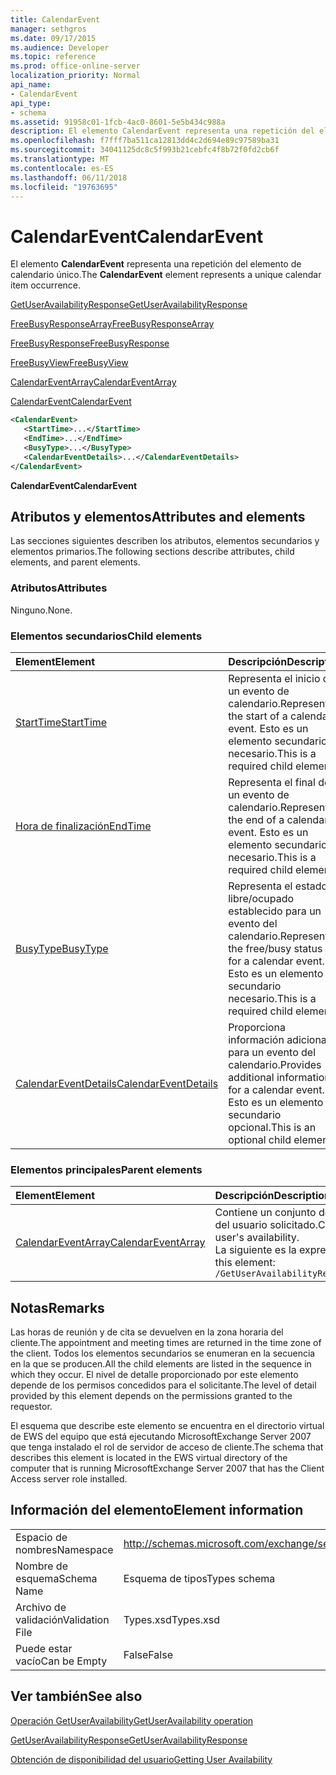 ```yaml
---
title: CalendarEvent
manager: sethgros
ms.date: 09/17/2015
ms.audience: Developer
ms.topic: reference
ms.prod: office-online-server
localization_priority: Normal
api_name:
- CalendarEvent
api_type:
- schema
ms.assetid: 91958c01-1fcb-4ac0-8601-5e5b434c988a
description: El elemento CalendarEvent representa una repetición del elemento de calendario único.
ms.openlocfilehash: f7fff7ba511ca12813dd4c2d694e89c97589ba31
ms.sourcegitcommit: 34041125dc8c5f993b21cebfc4f8b72f0fd2cb6f
ms.translationtype: MT
ms.contentlocale: es-ES
ms.lasthandoff: 06/11/2018
ms.locfileid: "19763695"
---
```

# <a name="calendarevent"></a><span data-ttu-id="3c8c4-103">CalendarEvent</span><span class="sxs-lookup"><span data-stu-id="3c8c4-103">CalendarEvent</span></span>

<span data-ttu-id="3c8c4-104">El elemento **CalendarEvent** representa una repetición del elemento de calendario único.</span><span class="sxs-lookup"><span data-stu-id="3c8c4-104">The **CalendarEvent** element represents a unique calendar item occurrence.</span></span> 
  
[<span data-ttu-id="3c8c4-105">GetUserAvailabilityResponse</span><span class="sxs-lookup"><span data-stu-id="3c8c4-105">GetUserAvailabilityResponse</span></span>](getuseravailabilityresponse.md)
  
[<span data-ttu-id="3c8c4-106">FreeBusyResponseArray</span><span class="sxs-lookup"><span data-stu-id="3c8c4-106">FreeBusyResponseArray</span></span>](freebusyresponsearray.md)
  
[<span data-ttu-id="3c8c4-107">FreeBusyResponse</span><span class="sxs-lookup"><span data-stu-id="3c8c4-107">FreeBusyResponse</span></span>](freebusyresponse.md)
  
[<span data-ttu-id="3c8c4-108">FreeBusyView</span><span class="sxs-lookup"><span data-stu-id="3c8c4-108">FreeBusyView</span></span>](freebusyview.md)
  
[<span data-ttu-id="3c8c4-109">CalendarEventArray</span><span class="sxs-lookup"><span data-stu-id="3c8c4-109">CalendarEventArray</span></span>](calendareventarray.md)
  
[<span data-ttu-id="3c8c4-110">CalendarEvent</span><span class="sxs-lookup"><span data-stu-id="3c8c4-110">CalendarEvent</span></span>](calendarevent.md)
  
```xml
<CalendarEvent>
   <StartTime>...</StartTime>
   <EndTime>...</EndTime>
   <BusyType>...</BusyType>
   <CalendarEventDetails>...</CalendarEventDetails>
</CalendarEvent>
```

 <span data-ttu-id="3c8c4-111">**CalendarEvent**</span><span class="sxs-lookup"><span data-stu-id="3c8c4-111">**CalendarEvent**</span></span>
## <a name="attributes-and-elements"></a><span data-ttu-id="3c8c4-112">Atributos y elementos</span><span class="sxs-lookup"><span data-stu-id="3c8c4-112">Attributes and elements</span></span>

<span data-ttu-id="3c8c4-113">Las secciones siguientes describen los atributos, elementos secundarios y elementos primarios.</span><span class="sxs-lookup"><span data-stu-id="3c8c4-113">The following sections describe attributes, child elements, and parent elements.</span></span>
  
### <a name="attributes"></a><span data-ttu-id="3c8c4-114">Atributos</span><span class="sxs-lookup"><span data-stu-id="3c8c4-114">Attributes</span></span>

<span data-ttu-id="3c8c4-115">Ninguno.</span><span class="sxs-lookup"><span data-stu-id="3c8c4-115">None.</span></span>
  
### <a name="child-elements"></a><span data-ttu-id="3c8c4-116">Elementos secundarios</span><span class="sxs-lookup"><span data-stu-id="3c8c4-116">Child elements</span></span>

|<span data-ttu-id="3c8c4-117">**Element**</span><span class="sxs-lookup"><span data-stu-id="3c8c4-117">**Element**</span></span>|<span data-ttu-id="3c8c4-118">**Descripción**</span><span class="sxs-lookup"><span data-stu-id="3c8c4-118">**Description**</span></span>|
|:-----|:-----|
|[<span data-ttu-id="3c8c4-119">StartTime</span><span class="sxs-lookup"><span data-stu-id="3c8c4-119">StartTime</span></span>](starttime.md) <br/> |<span data-ttu-id="3c8c4-120">Representa el inicio de un evento de calendario.</span><span class="sxs-lookup"><span data-stu-id="3c8c4-120">Represents the start of a calendar event.</span></span> <span data-ttu-id="3c8c4-121">Esto es un elemento secundario necesario.</span><span class="sxs-lookup"><span data-stu-id="3c8c4-121">This is a required child element.</span></span>  <br/> |
|[<span data-ttu-id="3c8c4-122">Hora de finalización</span><span class="sxs-lookup"><span data-stu-id="3c8c4-122">EndTime</span></span>](endtime.md) <br/> |<span data-ttu-id="3c8c4-123">Representa el final de un evento de calendario.</span><span class="sxs-lookup"><span data-stu-id="3c8c4-123">Represents the end of a calendar event.</span></span> <span data-ttu-id="3c8c4-124">Esto es un elemento secundario necesario.</span><span class="sxs-lookup"><span data-stu-id="3c8c4-124">This is a required child element.</span></span>  <br/> |
|[<span data-ttu-id="3c8c4-125">BusyType</span><span class="sxs-lookup"><span data-stu-id="3c8c4-125">BusyType</span></span>](busytype.md) <br/> |<span data-ttu-id="3c8c4-126">Representa el estado de libre/ocupado establecido para un evento del calendario.</span><span class="sxs-lookup"><span data-stu-id="3c8c4-126">Represents the free/busy status set for a calendar event.</span></span> <span data-ttu-id="3c8c4-127">Esto es un elemento secundario necesario.</span><span class="sxs-lookup"><span data-stu-id="3c8c4-127">This is a required child element.</span></span>  <br/> |
|[<span data-ttu-id="3c8c4-128">CalendarEventDetails</span><span class="sxs-lookup"><span data-stu-id="3c8c4-128">CalendarEventDetails</span></span>](calendareventdetails.md) <br/> |<span data-ttu-id="3c8c4-129">Proporciona información adicional para un evento del calendario.</span><span class="sxs-lookup"><span data-stu-id="3c8c4-129">Provides additional information for a calendar event.</span></span> <span data-ttu-id="3c8c4-130">Esto es un elemento secundario opcional.</span><span class="sxs-lookup"><span data-stu-id="3c8c4-130">This is an optional child element.</span></span>  <br/> |
   
### <a name="parent-elements"></a><span data-ttu-id="3c8c4-131">Elementos principales</span><span class="sxs-lookup"><span data-stu-id="3c8c4-131">Parent elements</span></span>

|<span data-ttu-id="3c8c4-132">**Element**</span><span class="sxs-lookup"><span data-stu-id="3c8c4-132">**Element**</span></span>|<span data-ttu-id="3c8c4-133">**Descripción**</span><span class="sxs-lookup"><span data-stu-id="3c8c4-133">**Description**</span></span>|
|:-----|:-----|
|[<span data-ttu-id="3c8c4-134">CalendarEventArray</span><span class="sxs-lookup"><span data-stu-id="3c8c4-134">CalendarEventArray</span></span>](calendareventarray.md) <br/> |<span data-ttu-id="3c8c4-135">Contiene un conjunto de repeticiones de elemento de calendario únicos que representan la disponibilidad del usuario solicitado.</span><span class="sxs-lookup"><span data-stu-id="3c8c4-135">Contains a set of unique calendar item occurrences that represent the requested user's availability.</span></span>  <br/> <span data-ttu-id="3c8c4-136">La siguiente es la expresión de XPath 2.0 para este elemento:</span><span class="sxs-lookup"><span data-stu-id="3c8c4-136">The following is the XPath 2.0 expression to this element:</span></span>  <br/>  `/GetUserAvailabilityResponse/FreeBusyResponseArray/FreeBusyResponse/FreeBusyView/CalendarEventArray` <br/> |
   
## <a name="remarks"></a><span data-ttu-id="3c8c4-137">Notas</span><span class="sxs-lookup"><span data-stu-id="3c8c4-137">Remarks</span></span>

<span data-ttu-id="3c8c4-138">Las horas de reunión y de cita se devuelven en la zona horaria del cliente.</span><span class="sxs-lookup"><span data-stu-id="3c8c4-138">The appointment and meeting times are returned in the time zone of the client.</span></span> <span data-ttu-id="3c8c4-139">Todos los elementos secundarios se enumeran en la secuencia en la que se producen.</span><span class="sxs-lookup"><span data-stu-id="3c8c4-139">All the child elements are listed in the sequence in which they occur.</span></span> <span data-ttu-id="3c8c4-140">El nivel de detalle proporcionado por este elemento depende de los permisos concedidos para el solicitante.</span><span class="sxs-lookup"><span data-stu-id="3c8c4-140">The level of detail provided by this element depends on the permissions granted to the requestor.</span></span>
  
<span data-ttu-id="3c8c4-141">El esquema que describe este elemento se encuentra en el directorio virtual de EWS del equipo que está ejecutando MicrosoftExchange Server 2007 que tenga instalado el rol de servidor de acceso de cliente.</span><span class="sxs-lookup"><span data-stu-id="3c8c4-141">The schema that describes this element is located in the EWS virtual directory of the computer that is running MicrosoftExchange Server 2007 that has the Client Access server role installed.</span></span>
  
## <a name="element-information"></a><span data-ttu-id="3c8c4-142">Información del elemento</span><span class="sxs-lookup"><span data-stu-id="3c8c4-142">Element information</span></span>

|||
|:-----|:-----|
|<span data-ttu-id="3c8c4-143">Espacio de nombres</span><span class="sxs-lookup"><span data-stu-id="3c8c4-143">Namespace</span></span>  <br/> |http://schemas.microsoft.com/exchange/services/2006/types  <br/> |
|<span data-ttu-id="3c8c4-144">Nombre de esquema</span><span class="sxs-lookup"><span data-stu-id="3c8c4-144">Schema Name</span></span>  <br/> |<span data-ttu-id="3c8c4-145">Esquema de tipos</span><span class="sxs-lookup"><span data-stu-id="3c8c4-145">Types schema</span></span>  <br/> |
|<span data-ttu-id="3c8c4-146">Archivo de validación</span><span class="sxs-lookup"><span data-stu-id="3c8c4-146">Validation File</span></span>  <br/> |<span data-ttu-id="3c8c4-147">Types.xsd</span><span class="sxs-lookup"><span data-stu-id="3c8c4-147">Types.xsd</span></span>  <br/> |
|<span data-ttu-id="3c8c4-148">Puede estar vacío</span><span class="sxs-lookup"><span data-stu-id="3c8c4-148">Can be Empty</span></span>  <br/> |<span data-ttu-id="3c8c4-149">False</span><span class="sxs-lookup"><span data-stu-id="3c8c4-149">False</span></span>  <br/> |
   
## <a name="see-also"></a><span data-ttu-id="3c8c4-150">Ver también</span><span class="sxs-lookup"><span data-stu-id="3c8c4-150">See also</span></span>



[<span data-ttu-id="3c8c4-151">Operación GetUserAvailability</span><span class="sxs-lookup"><span data-stu-id="3c8c4-151">GetUserAvailability operation</span></span>](getuseravailability-operation.md)
  
[<span data-ttu-id="3c8c4-152">GetUserAvailabilityResponse</span><span class="sxs-lookup"><span data-stu-id="3c8c4-152">GetUserAvailabilityResponse</span></span>](getuseravailabilityresponse.md)


[<span data-ttu-id="3c8c4-153">Obtención de disponibilidad del usuario</span><span class="sxs-lookup"><span data-stu-id="3c8c4-153">Getting User Availability</span></span>](http://msdn.microsoft.com/library/d4133fcb-9b0f-4e6b-aadf-a389da83516a%28Office.15%29.aspx)

